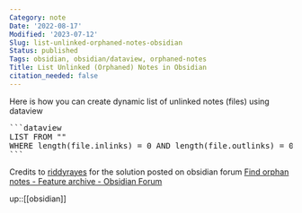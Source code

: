 ```yaml
---
Category: note
Date: '2022-08-17'
Modified: '2023-07-12'
Slug: list-unlinked-orphaned-notes-obsidian
Status: published
Tags: obsidian, obsidian/dataview, orphaned-notes
Title: List Unlinked (Orphaned) Notes in Obsidian
citation_needed: false
---
```


Here is how you can create dynamic list of unlinked notes (files) using dataview
<pre>
```dataview
LIST FROM ""
WHERE length(file.inlinks) = 0 AND length(file.outlinks) = 0
```
</pre>

Credits to [riddyrayes](https://forum.obsidian.md/u/riddyrayes/summary) for the solution posted on obsidian forum [Find orphan notes - Feature archive - Obsidian Forum](https://forum.obsidian.md/t/find-orphan-notes/817/15)

up::[[obsidian]]